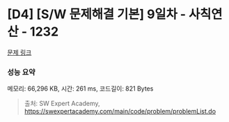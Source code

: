 # [D4] [S/W 문제해결 기본] 9일차 - 사칙연산 - 1232 

[문제 링크](https://swexpertacademy.com/main/code/problem/problemDetail.do?contestProbId=AV141J8KAIcCFAYD) 

### 성능 요약

메모리: 66,296 KB, 시간: 261 ms, 코드길이: 821 Bytes



> 출처: SW Expert Academy, https://swexpertacademy.com/main/code/problem/problemList.do